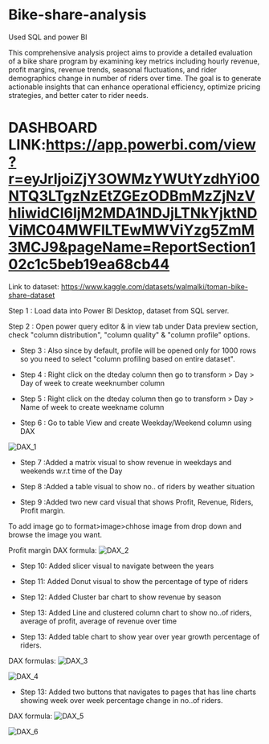 # Bike-share-analysis
Used SQL and power BI

This comprehensive analysis project aims to provide a detailed evaluation of a bike share program by examining key metrics including hourly revenue, profit margins, revenue trends, seasonal fluctuations, and rider demographics change in number of riders over time. The goal is to generate actionable insights that can enhance operational efficiency, optimize pricing strategies, and better cater to rider needs.

# DASHBOARD LINK:https://app.powerbi.com/view?r=eyJrIjoiZjY3OWMzYWUtYzdhYi00NTQ3LTgzNzEtZGEzODBmMzZjNzVhIiwidCI6IjM2MDA1NDJjLTNkYjktNDViMC04MWFlLTEwMWViYzg5ZmM3MCJ9&pageName=ReportSection102c1c5beb19ea68cb44

Link to dataset: https://www.kaggle.com/datasets/walmalki/toman-bike-share-dataset


Step 1 : Load data into Power BI Desktop, dataset from SQL server.

Step 2 : Open power query editor & in view tab under Data preview section, check "column distribution", "column quality" & "column profile" options.

- Step 3 : Also since by default, profile will be opened only for 1000 rows so you need to select "column profiling based on entire dataset".

- Step 4 : Right click on the dteday column then go to transform > Day > Day of week to create weeknumber column

- Step 5 : Right click on the dteday column then go to transform > Day > Name of week to create weekname column

- Step 6 : Go to table View and create Weekday/Weekend column using DAX

![DAX_1](https://github.com/user-attachments/assets/daf98a61-6a5a-42f8-a82d-7628ff52c8a6)

- Step 7 :Added a matrix visual to show revenue in weekdays and weekends w.r.t time of the Day

- Step 8 :Added a table visual to show no.. of riders by weather situation

- Step 9 :Added two new card visual that shows Profit, Revenue, Riders, Profit margin.
  
To add image go to format>image>chhose image from drop down and browse the image you want.

Profit margin DAX formula:
![DAX_2](https://github.com/user-attachments/assets/213afb1e-6f86-4351-8873-1ce829af2e33)

- Step 10: Added slicer visual to navigate between the years

- Step 11: Added Donut visual to show the percentage of  type of riders

- Step 12: Added Cluster bar chart to show revenue by season

- Step 13: Added Line and clustered column chart to show no..of riders, average of profit, average of revenue over time

- Step 13: Added table chart to show year over year growth percentage of riders.

DAX formulas:
![DAX_3](https://github.com/user-attachments/assets/0495f1b3-9268-4594-b3c1-b7b2341b75c2)

![DAX_4](https://github.com/user-attachments/assets/f6d14f80-5d7c-43a5-8ecd-b2654cec3754)

- Step 13: Added two buttons that navigates to pages that has line charts showing week over week percentage change in no..of riders.

DAX formula:
![DAX_5](https://github.com/user-attachments/assets/b4ba47a0-c00c-473c-893d-2f142105fa96)

![DAX_6](https://github.com/user-attachments/assets/0bd9775a-7e03-4222-aba8-71ab1885ab1d)

